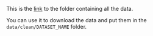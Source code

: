 This is the [link](https://www.dropbox.com/scl/fo/9yd3mek1i5ymrwi3l8hve/h?rlkey=q9y6jirjfzj6auk4hou4hdh0w&dl=0)
to the folder containing all the data.

You can use it to download the data and put them in the `data/clean/DATASET_NAME` folder.